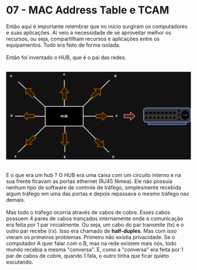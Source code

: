 # 07 - MAC Address Table e TCAM

Então aqui é importante relembrar que no início surgiram os computadores e suas aplicações. Ai veio a necessidade de se aproveitar melhor os recursos, ou seja, compartilham recursos e aplicações entre os equipamentos. Tudo era feito de forma isolada. <br></br>
Então foi inventado o HUB, que é o pai das redes. <br></br>

![HUB](Imagens/hub.png) <br></br>

E o que era um hub ? O HUB era uma caixa com um circuito interno e na sua frente ficavam as portas ethernet (RJ45 fêmea). Ele não possuía nenhum tipo de software de controle de tráfego, simplesmente recebida algum tráfego em uma das portas e depois repassava o mesmo tráfego nas demais. <br></br>
Mas todo o tráfego ocorria através de cabos de cobre. Esses cabos possuem 4 pares de cabos trançados internamente onde a comunicação era feita por 1 par inicialmente. Ou seja, um cabo do par transmite (tx) e o outro par recebe (rx). Isso era chamado de **half-duples**.
Mas com isso vieram os primeiros problemas. Primeiro não existia privacidade. Se o computador A quer falar com o B, mas na rede existem mais nós, todo mundo recebia a mesma "conversa". E, como a "conversa" era feita por 1 par de cabos de cobre, quando 1 fala, o outro tinha que ficar quieto escutando.<br></br>